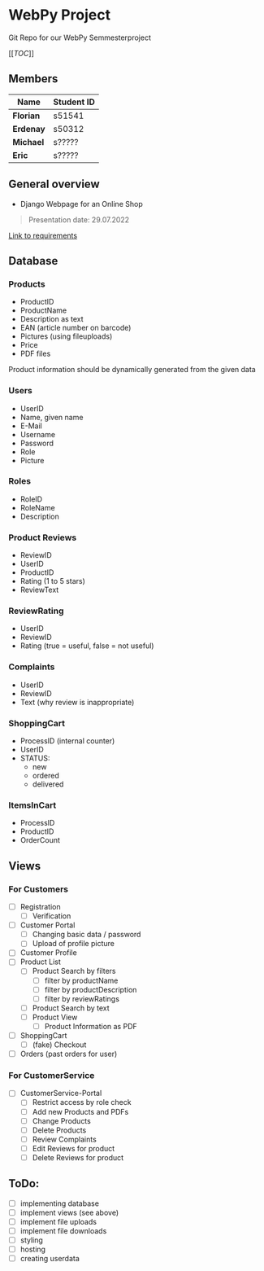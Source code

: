 # WebPy Project

Git Repo for our WebPy Semmesterproject

[[_TOC_]]

## Members

| Name | Student ID |
| ---------- | ---------- | 
| **Florian** | s51541 |
| **Erdenay** | s50312 |
| **Michael** | s????? |
| **Eric** | s????? |

## General overview

- Django Webpage for an Online Shop
> Presentation date: 29.07.2022

[Link to requirements](https://lms.bht-berlin.de/pluginfile.php/1760338/mod_resource/content/1/group_project_requirements.pdf)

## Database
### Products
- ProductID
- ProductName
- Description as text
- EAN (article number on barcode)
- Pictures (using fileuploads)
- Price
- PDF files

Product information should be dynamically generated from the given data

### Users
- UserID
- Name, given name
- E-Mail
- Username
- Password
- Role
- Picture

### Roles
- RoleID
- RoleName
- Description

### Product Reviews
- ReviewID
- UserID
- ProductID
- Rating (1 to 5 stars)
- ReviewText

### ReviewRating
- UserID
- ReviewID
- Rating (true = useful, false = not useful)

### Complaints
- UserID
- ReviewID
- Text (why review is inappropriate)

### ShoppingCart
- ProcessID (internal counter)
- UserID
- STATUS:
    - new
    - ordered
    - delivered

### ItemsInCart
- ProcessID
- ProductID
- OrderCount

## Views
### For Customers
- [ ] Registration
    - [ ] Verification
- [ ] Customer Portal
    - [ ] Changing basic data / password
    - [ ] Upload of profile picture
- [ ] Customer Profile
- [ ] Product List
    - [ ] Product Search by filters
        - [ ] filter by productName
        - [ ] filter by productDescription
        - [ ] filter by reviewRatings
    - [ ] Product Search by text
    - [ ] Product View
        - [ ] Product Information as PDF
- [ ] ShoppingCart
    - [ ] (fake) Checkout
- [ ] Orders (past orders for user)

### For CustomerService
- [ ] CustomerService-Portal
    - [ ] Restrict access by role check
    - [ ] Add new Products and PDFs
    - [ ] Change Products
    - [ ] Delete Products
    - [ ] Review Complaints
    - [ ] Edit Reviews for product
    - [ ] Delete Reviews for product

## ToDo:
- [ ] implementing database
- [ ] implement views (see above)
- [ ] implement file uploads
- [ ] implement file downloads
- [ ] styling
- [ ] hosting
- [ ] creating userdata
